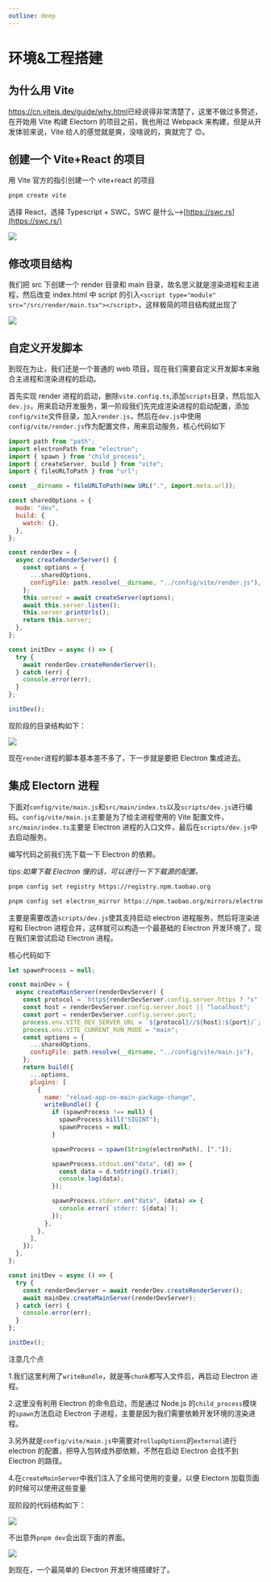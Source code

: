 ```yaml
---
outline: deep
---
```


# 环境&工程搭建


## 为什么用 Vite

<https://cn.vitejs.dev/guide/why.html>已经说得非常清楚了，这里不做过多赘述，在开始用 Vite 构建 Electorn 的项目之前，我也用过 Webpack 来构建，但是从开发体验来说，Vite 给人的感觉就是爽，没啥说的，爽就完了 😊。

## 创建一个 Vite+React 的项目

用 Vite 官方的指引创建一个 vite+react 的项目

```bash
pnpm create vite
```

选择 React，选择 Typescript + SWC，SWC 是什么——>[https://swc.rs](https://swc.rs/)

![](https://p3-juejin.byteimg.com/tos-cn-i-k3u1fbpfcp/e1d2f7d942684e3f81e935f584921480~tplv-k3u1fbpfcp-zoom-1.png)

## 修改项目结构

我们把 src 下创建一个 render 目录和 main 目录，故名思义就是渲染进程和主进程，然后改变 index.html 中 script 的引入`<script type="module" src="/src/render/main.tsx"></script>`，这样极简的项目结构就出现了

![](https://p3-juejin.byteimg.com/tos-cn-i-k3u1fbpfcp/f8a68f86b0be4a5fb62eea691fe86ea2~tplv-k3u1fbpfcp-zoom-1.png)

## 自定义开发脚本

到现在为止，我们还是一个普通的 web 项目，现在我们需要自定义开发脚本来融合主进程和渲染进程的启动。

首先实现 render 进程的启动，删除`vite.config.ts`,添加`scripts`目录，然后加入`dev.js`，用来启动开发服务，第一阶段我们先完成渲染进程的启动配置，添加`config/vite`文件目录，加入`render.js`，然后在`dev.js`中使用`config/vite/render.js`作为配置文件，用来启动服务，核心代码如下

```js
import path from "path";
import electronPath from "electron";
import { spawn } from "child_process";
import { createServer, build } from "vite";
import { fileURLToPath } from "url";

const __dirname = fileURLToPath(new URL(".", import.meta.url));

const sharedOptions = {
  mode: "dev",
  build: {
    watch: {},
  },
};

const renderDev = {
  async createRenderServer() {
    const options = {
      ...sharedOptions,
      configFile: path.resolve(__dirname, "../config/vite/render.js"),
    };
    this.server = await createServer(options);
    await this.server.listen();
    this.server.printUrls();
    return this.server;
  },
};

const initDev = async () => {
  try {
    await renderDev.createRenderServer();
  } catch (err) {
    console.error(err);
  }
};

initDev();
```

现阶段的目录结构如下：

![](https://p3-juejin.byteimg.com/tos-cn-i-k3u1fbpfcp/6583f518a9024909a09b05bd1ff4a32b~tplv-k3u1fbpfcp-zoom-1.png)

现在`render`进程的脚本基本差不多了，下一步就是要把 Electron 集成进去。

## 集成 Electorn 进程

下面对`config/vite/main.js`和`src/main/index.ts`以及`scripts/dev.js`进行编码。`config/vite/main.js`主要是为了给主进程使用的 Vite 配置文件，`src/main/index.ts`主要是 Electron 进程的入口文件，最后在`scripts/dev.js`中去启动服务。

编写代码之前我们先下载一下 Electron 的依赖。

_tips:如果下载 Electron 慢的话，可以进行一下下载源的配置。_

```bash
pnpm config set registry https://registry.npm.taobao.org

pnpm config set electron_mirror https://npm.taobao.org/mirrors/electron/
```

主要是需要改造`scripts/dev.js`使其支持启动 electron 进程服务，然后将渲染进程和 Electron 进程合并，这样就可以构造一个最基础的 Electron 开发环境了，现在我们来尝试启动 Electron 进程。

核心代码如下

```js
let spawnProcess = null;

const mainDev = {
  async createMainServer(renderDevServer) {
    const protocol = `http${renderDevServer.config.server.https ? "s" : ""}:`;
    const host = renderDevServer.config.server.host || "localhost";
    const port = renderDevServer.config.server.port;
    process.env.VITE_DEV_SERVER_URL = `${protocol}//${host}:${port}/`;
    process.env.VITE_CURRENT_RUN_MODE = "main";
    const options = {
      ...sharedOptions,
      configFile: path.resolve(__dirname, "../config/vite/main.js"),
    };
    return build({
      ...options,
      plugins: [
        {
          name: "reload-app-on-main-package-change",
          writeBundle() {
            if (spawnProcess !== null) {
              spawnProcess.kill("SIGINT");
              spawnProcess = null;
            }

            spawnProcess = spawn(String(electronPath), ["."]);

            spawnProcess.stdout.on("data", (d) => {
              const data = d.toString().trim();
              console.log(data);
            });

            spawnProcess.stderr.on("data", (data) => {
              console.error(`stderr: ${data}`);
            });
          },
        },
      ],
    });
  },
};

const initDev = async () => {
  try {
    const renderDevServer = await renderDev.createRenderServer();
    await mainDev.createMainServer(renderDevServer);
  } catch (err) {
    console.error(err);
  }
};

initDev();
```

注意几个点

1.我们这里利用了`writeBundle`，就是等`chunk`都写入文件后，再启动 Electron 进程。

2.这里没有利用 Electron 的命令启动，而是通过 Node.js 的`child_process`模块的`spawn`方法启动 Electron 子进程，主要是因为我们需要依赖开发环境的渲染进程。

3.另外就是`config/vite/main.js`中需要对`rollupOptions`的`external`进行 electron 的配置，把导入包转成外部依赖，不然在启动 Electron 会找不到 Electron 的路径。

4.在`createMainServer`中我们注入了全局可使用的变量，以便 Electorn 加载页面的时候可以使用这些变量

现阶段的代码结构如下：

![](https://p3-juejin.byteimg.com/tos-cn-i-k3u1fbpfcp/9c010fb4ec044b2bab414661f339e416~tplv-k3u1fbpfcp-zoom-1.png)

不出意外`pnpm dev`会出现下面的界面。

![](https://p3-juejin.byteimg.com/tos-cn-i-k3u1fbpfcp/c8e0bf6461464173883bc7cc5a4d9051~tplv-k3u1fbpfcp-zoom-1.png)

到现在，一个最简单的 Electron 开发环境搭建好了。
